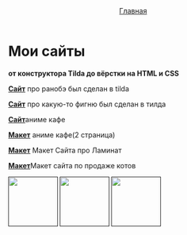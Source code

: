 <html>
  <head>
    <title>My Sites</title>
    <link rel="stylesheet" href="style.css"/>
  </head>
  <body>
    <header>
      <a class="link-header" href="mysites.html">Главная</a>
    </header>
    <main>
      <h1>Мои сайты</h1>
      <p class="text-big"><b>от конструктора Tilda до вёрстки на HTML и CSS</b></p>
      <p><a class="link-text" href="https://tilda.cc/page/preview/?pageid=21853493"><b>Сайт</b></a> про ранобэ был сделан в tilda</p>
        <p><a class="link-text" href="https://tilda.cc/page/preview/?pageid=21998703"><b>Сайт</b></a> про какую-то фигню был сделан в тилда
      </p>
        <p><a class="link-text" href="https://tilda.cc/page/preview/?pageid=22784453"><b>Сайт</b></a>аниме кафе</p>
      <p><a class="link-text" href="https://tilda.cc/page/preview/?pageid=22955373"><b>Макет</b></a>    
      аниме кафе(2 страница)</p>
      <p><a class="link-text" href="https://www.figma.com/file/ufH6xBBFczh5RCXrwkLTnQ/Untitled?node-id=0%3A1"><b>Макет</b></a> Макет Сайта про Ламинат</p>
      <p><a class="link-text" href="https://www.figma.com/file/6Hv81vT0toCHBv6M46sWQF/Frame-1"><b>Макет</b></a>Макет сайта по продаже котов</p>
    </main>
    <footer>
      <a class="social" href=""><img src="/uploads/2021/04/social1_0_1618254571.png" width="100px" height="100px"/></a>
      <a class="social" href=""><img src="/uploads/2021/04/Group%201_0_1618254571.png" width="100px" height="100px"/></a>
      <a class="social" href=""><img src="/uploads/2021/04/social3_0_1618254571.png" width="100px" height="100px"/></a>
    </footer>
  </body>
</html
